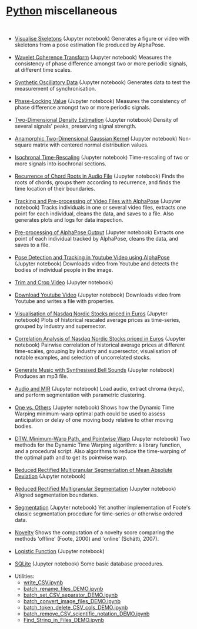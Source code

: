 # <a href="https://www.python.org/">Python</a> miscellaneous

<br>

<ul>

<li><a href="https://github.com/juigmend/python-miscellaneous/blob/main/Visualise_Skeletons_DEMO.ipynb"> Visualise Skeletons</a> (Jupyter notebook) Generates a figure or video with skeletons from a pose estimation file produced by AlphaPose.</li>

<br>

<li><a href="https://github.com/juigmend/python-miscellaneous/blob/main/WCT_DEMO.ipynb"> Wavelet Coherence Transform</a> (Jupyter notebook) Measures the consistency of phase difference amongst two or more periodic signals, at different time scales.</li>

<br>
  
<li><a href="https://github.com/juigmend/python-miscellaneous/blob/main/Generate_Synth_Synch_Data_DEMO.ipynb"> Synthetic Oscillatory Data</a> (Jupyter notebook) Generates data to test the measurement of synchronisation.</li>

<br>

<li><a href="https://github.com/juigmend/python-miscellaneous/blob/main/PLV_DEMO.ipynb"> Phase-Locking Value</a> (Jupyter notebook) Measures the consistency of phase difference amongst two or more periodic signals.</li>

<br>

<li><a href="https://github.com/juigmend/python-miscellaneous/blob/main/2D_Density_Estimation_DEMO.ipynb"> Two-Dimensional Density Estimation</a> (Jupyter notebook) Density of several signals' peaks, preserving signal strength.</li>

<br>

<li><a href="https://github.com/juigmend/python-miscellaneous/blob/main/Anamorphic_2D_Gaussian_DEMO.ipynb">Anamorphic Two-Dimensional Gaussian Kernel</a> (Jupyter notebook) Non-square matrix with centered normal distribution values.</li>

<br>

<li><a href="https://github.com/juigmend/python-miscellaneous/blob/main/Isochronal_Time_Rescaling_DEMO.ipynb">Isochronal Time-Rescaling</a> (Jupyter notebook) Time-rescaling of two or more signals into isochronal sections. </li>

<br>

<li><a href="https://github.com/juigmend/python-miscellaneous/blob/main/Recurrence_Chord_Roots_DEMO.ipynb">Recurrence of Chord Roots
in Audio File</a> (Jupyter notebook) Finds the roots of chords, groups them according to recurrence, and finds the time location of their boundaries. </li>

<br>

<li><a href="https://github.com/juigmend/python-miscellaneous/blob/main/AlphaPose_Motion_Tracking_Video_Files_DEMO.ipynb">Tracking and Pre-processing of Video Files with AlphaPose</a> (Jupyter notebook) Tracks individuals in one or several video files, extracts one point for each individual, cleans the data, and saves to a file. Also generates plots and logs for data inspection.</li>

<br>

<li><a href="https://github.com/juigmend/python-miscellaneous/blob/main/Pre-processing_AlphaPose_Output_DEMO.ipynb">Pre-processing of AlphaPose Output</a> (Jupyter notebook) Extracts one point of each individual tracked by AlphaPose, cleans the data, and saves to a file.</li>

<br>

<li><a href="https://github.com/juigmend/python-miscellaneous/blob/main/Pose_Detection_Tracking_Youtube_DEMO.ipynb">Pose Detection and Tracking in Youtube Video using AlphaPose</a> (Jupyter notebook) Downloads video from Youtube and detects the bodies of individual people in the image.</li>

<br>

<li><a href="https://github.com/juigmend/python-miscellaneous/blob/main/Video_Trim_Crop_DEMO.ipynb">Trim and Crop Video</a> (Jupyter notebook)</li>

<br>

<li><a href="https://github.com/juigmend/python-miscellaneous/blob/main/Download_Youtube_Video_DEMO.ipynb">Download Youtube Video</a> (Jupyter notebook) Downloads video from Youtube and writes a file with properties.</li>

<br>

<li><a href="https://github.com/juigmend/python-miscellaneous/blob/main/Visualisation_Nasdaq_Nordic_DEMO.ipynb">Visualisation of Nasdaq Nordic Stocks priced in Euros</a> (Jupyter notebook) Plots of historical rescaled average prices as time-series, grouped by industry and supersector.</li>

<br>

<li><a href="https://github.com/juigmend/python-miscellaneous/blob/main/Correlation_Nasdaq_Nordic_DEMO.ipynb">Correlation Analysis of Nasdaq Nordic Stocks priced in Euros</a> (Jupyter notebook) Pairwise correlation of historical average prices at different time-scales, grouping by industry and supersector, visualisation of notable examples, and selection of uncorrelated stocks.</li>

<br>

<li><a href="https://github.com/juigmend/python-miscellaneous/blob/main/generate_music_bells_DEMO.ipynb">Generate Music
with Synthesised Bell Sounds</a> (Jupyter notebook) Produces an mp3 file.</li>

<br>

<li><a href="https://github.com/juigmend/python-miscellaneous/blob/main/audio_MIR_DEMO.ipynb">Audio and MIR</a> (Jupyter notebook) Load audio, extract chroma (keys), and perform segmentation with parametric clustering. </li>

<br>

<li><a href="https://github.com/juigmend/python-miscellaneous/blob/main/one_vs_others_DEMO.ipynb">One vs. Others</a> (Jupyter notebook) Shows how the Dynamic Time Warping minimum-warp optimal path could be used to assess anticipation or delay of one moving body relative to other moving bodies.</li>

<br>

<li><a href="https://github.com/juigmend/python-miscellaneous/blob/main/dtw_minwarp_DEMO.ipynb">DTW, Minimum-Warp Path, and Pointwise Warp</a> (Jupyter notebook) Two methods for the Dynamic Time Warping algorithm: a library function, and a procedural script. Also algorithms to reduce the time-warping of the optimal path and to get its pointwise warp.</li>

<br>

<li><a href="https://github.com/juigmend/python-miscellaneous/blob/main/red-rect-multigran-seg-MAD_DEMO.ipynb">Reduced Rectified Multigranular Segmentation of Mean Absolute Deviation</a> (Jupyter notebook)</li>

<br>

<li><a href="https://github.com/juigmend/python-miscellaneous/blob/main/red-rect-multigran-seg_DEMO.ipynb">Reduced Rectified Multigranular Segmentation</a> (Jupyter notebook) Aligned segmentation boundaries. </li>  

<br>

<li><a href="https://github.com/juigmend/python-miscellaneous/blob/main/segmentation_DEMO.ipynb">Segmentation</a> (Jupyter notebook) Yet another implementation of Foote's classic segmentation procedure for time-series or otherwise ordered data.</li>

<br>

<li><a href="https://github.com/juigmend/python-miscellaneous/blob/main/novelty_DEMO.py">Novelty</a> 
Shows the computation of a novelty score comparing the methods 'offline' (Foote, 2000) and 'online' (Schätti, 2007). </li>

<br>

<li><a href="https://github.com/juigmend/python-miscellaneous/blob/main/logistic_function_DEMO.ipynb">Logistic Function</a> (Jupyter notebook) </li>

<br>

<li><a href="https://github.com/juigmend/python-miscellaneous/blob/main/SQLite_DEMO.ipynb">SQLite</a> (Jupyter notebook) Some basic database procedures. </li>

<br>

<li>
Utilities: 
  
- [write_CSV.ipynb](https://github.com/juigmend/python-miscellaneous/blob/main/write_CSV.ipynb)
- [batch_rename_files_DEMO.ipynb](https://github.com/juigmend/python-miscellaneous/blob/main/batch_rename_files_DEMO.ipynb)
- [batch_set_CSV_separator_DEMO.ipynb](https://github.com/juigmend/python-miscellaneous/blob/main/batch_set_CSV_separator_DEMO.ipynb)
- [batch_convert_image_files_DEMO.ipynb](https://github.com/juigmend/python-miscellaneous/blob/main/batch_convert_image_files_DEMO.ipynb)
- [batch_token_delete_CSV_cols_DEMO.ipynb](https://github.com/juigmend/python-miscellaneous/blob/main/batch_token_delete_CSV_cols_DEMO.ipynb)
- [batch_remove_CSV_scientific_notation_DEMO.ipynb](https://github.com/juigmend/python-miscellaneous/blob/main/batch_remove_CSV_scientific_notation_DEMO.ipynb)
- [Find_String_in_Files_DEMO.ipynb](https://github.com/juigmend/python-miscellaneous/blob/main/Find_String_in_Files_DEMO.ipynb)


</li>

</ul>
